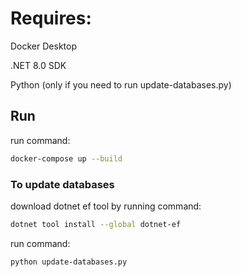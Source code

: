 # Requires:

Docker Desktop

.NET 8.0 SDK

Python (only if you need to run update-databases.py)

## Run
run command: 

```sh
docker-compose up --build
```

### To update databases

download dotnet ef tool by running command:

```sh
dotnet tool install --global dotnet-ef
```

run command: 

```sh
python update-databases.py
```
